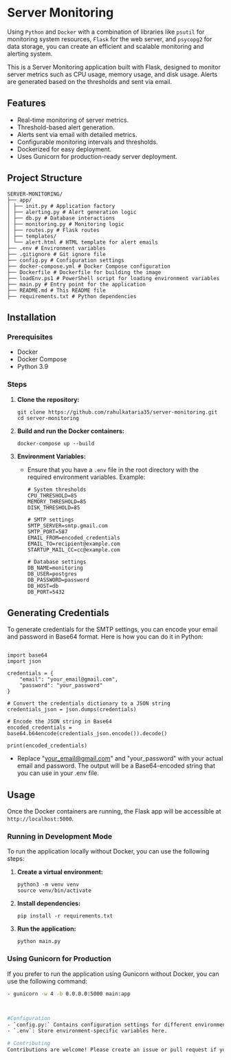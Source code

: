 # Server Monitoring

Using `Python` and `Docker` with a combination of libraries like `psutil` for monitoring system resources, `Flask` for the web server, and `psycopg2` for data storage, you can create an efficient and scalable monitoring and alerting system.

This is a Server Monitoring application built with Flask, designed to monitor server metrics such as CPU usage, memory usage, and disk usage. Alerts are generated based on the thresholds and sent via email.

## Features
- Real-time monitoring of server metrics.
- Threshold-based alert generation.
- Alerts sent via email with detailed metrics.
- Configurable monitoring intervals and thresholds.
- Dockerized for easy deployment.
- Uses Gunicorn for production-ready server deployment.

## Project Structure



```
SERVER-MONITORING/
├── app/
│ ├── init.py # Application factory
│ ├── alerting.py # Alert generation logic
│ ├── db.py # Database interactions
│ ├── monitoring.py # Monitoring logic
│ ├── routes.py # Flask routes
│ ├── templates/
│ └── alert.html # HTML template for alert emails
├── .env # Environment variables
├── .gitignore # Git ignore file
├── config.py # Configuration settings
├── docker-compose.yml # Docker Compose configuration
├── Dockerfile # Dockerfile for building the image
├── loadEnv.ps1 # PowerShell script for loading environment variables
├── main.py # Entry point for the application
├── README.md # This README file
├── requirements.txt # Python dependencies

```


## Installation

### Prerequisites
- Docker
- Docker Compose
- Python 3.9

### Steps

1. **Clone the repository:**
    ```
    git clone https://github.com/rahulkataria35/server-monitoring.git
    cd server-monitoring
    ```

2. **Build and run the Docker containers:**
    ```
    docker-compose up --build
    ```

3. **Environment Variables:**
    - Ensure that you have a `.env` file in the root directory with the required environment variables. Example:
        ```
        # System thresholds
        CPU_THRESHOLD=85
        MEMORY_THRESHOLD=85
        DISK_THRESHOLD=85
       
        # SMTP settings
        SMTP_SERVER=smtp.gmail.com
        SMTP_PORT=587
        EMAIL_FROM=encoded_credentials
        EMAIL_TO=recipient@example.com
        STARTUP_MAIL_CC=cc@example.com

        # Database settings
        DB_NAME=monitoring
        DB_USER=postgres
        DB_PASSWORD=password
        DB_HOST=db
        DB_PORT=5432

        ```

## Generating Credentials

To generate credentials for the SMTP settings, you can encode your email and password in Base64 format. Here is how you can do it in Python:

```

import base64
import json

credentials = {
    "email": "your_email@gmail.com",
    "password": "your_password"
}

# Convert the credentials dictionary to a JSON string
credentials_json = json.dumps(credentials)

# Encode the JSON string in Base64
encoded_credentials = base64.b64encode(credentials_json.encode()).decode()

print(encoded_credentials)

```

- Replace "your_email@gmail.com" and "your_password" with your actual email and password. The output will be a Base64-encoded   string that you can use in your .env file.


## Usage

Once the Docker containers are running, the Flask app will be accessible at `http://localhost:5000`.

### Running in Development Mode

To run the application locally without Docker, you can use the following steps:

1. **Create a virtual environment:**
    ```
    python3 -m venv venv
    source venv/bin/activate
    ```

2. **Install dependencies:**
    ```
    pip install -r requirements.txt
    ```

3. **Run the application:**
    ```
    python main.py
    ```

### Using Gunicorn for Production

If you prefer to run the application using Gunicorn without Docker, you can use the following command:

```bash
- gunicorn -w 4 -b 0.0.0.0:5000 main:app



#Configuration
- `config.py:` Contains configuration settings for different environments (development, testing, production).
- `.env`: Store environment-specific variables here.

# Contributing
Contributions are welcome! Please create an issue or pull request if you have any improvements or new features to propose.
